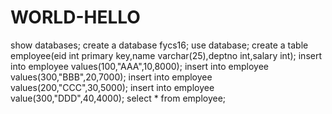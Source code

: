 # WORLD-HELLO

show databases;
create a database fycs16;
use database;
create a  table employee(eid int primary key,name varchar(25),deptno int,salary int);
insert into employee values(100,"AAA",10,8000);
insert into employee values(300,"BBB",20,7000);
insert into employee values(200,"CCC",30,5000);
insert into employee value(300,"DDD",40,4000);
select * from employee;

